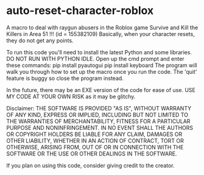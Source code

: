 # auto-reset-character-roblox
A macro to deal with raygun abusers in the Roblox game Survive and Kill the Killers in Area 51 !!! (id = 155382109)
Basically, when your character resets, they do not get any points. 

To run this code you'll need to install the latest Python and some libraries. DO NOT RUN WITH PYTHON IDLE.
Open up the cmd prompt and enter these commands:
pip install pyautogui
pip install keyboard
The program will walk you through how to set up the macro once you run the code. The 'quit' feature is buggy so close the program instead. 

In the future, there may be an EXE version of the code for ease of use.
USE MY CODE AT YOUR OWN RISK as it may be glitchy. 

Disclaimer: 
THE SOFTWARE IS PROVIDED "AS IS", WITHOUT WARRANTY OF ANY KIND, EXPRESS OR IMPLIED, INCLUDING BUT NOT LIMITED TO THE WARRANTIES OF MERCHANTABILITY, FITNESS FOR A PARTICULAR PURPOSE AND NONINFRINGEMENT. IN NO EVENT SHALL THE AUTHORS OR COPYRIGHT HOLDERS BE LIABLE FOR ANY CLAIM, DAMAGES OR OTHER LIABILITY, WHETHER IN AN ACTION OF CONTRACT, TORT OR OTHERWISE, ARISING FROM, OUT OF OR IN CONNECTION WITH THE SOFTWARE OR THE USE OR OTHER DEALINGS IN THE SOFTWARE.

If you plan on using this code, consider giving credit to the creator. 
